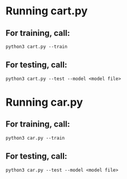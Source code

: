 # Running cart.py
## For training, call:
``` python3 cart.py --train ```
## For testing, call: 
``` python3 cart.py --test --model <model file> ```


# Running car.py 
## For training, call: 
``` python3 car.py --train ```
## For testing, call: 
``` python3 car.py --test --model <model file> ```
